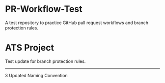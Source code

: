 # PR-Workflow-Test
A test repository to practice GitHub pull request workflows and branch protection rules.
# ATS Project
Test update for branch protection rules.
******************
3
Updated Naming Convention